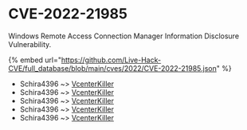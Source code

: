 # CVE-2022-21985

Windows Remote Access Connection Manager Information Disclosure Vulnerability.

{% embed url="https://github.com/Live-Hack-CVE/full_database/blob/main/cves/2022/CVE-2022-21985.json" %}


* Schira4396 ~> [VcenterKiller](https://www.alice-snow.ru/2022/database/cve-2022-21985/vcenterkiller-schira4396)
* Schira4396 ~> [VcenterKiller](https://www.alice-snow.ru/2022/database/cve-2022-21985/vcenterkiller-schira4396)
* Schira4396 ~> [VcenterKiller](https://www.alice-snow.ru/2022/database/cve-2022-21985/vcenterkiller-schira4396)
* Schira4396 ~> [VcenterKiller](https://www.alice-snow.ru/2022/database/cve-2022-21985/vcenterkiller-schira4396)
* Schira4396 ~> [VcenterKiller](https://www.alice-snow.ru/2022/database/cve-2022-21985/vcenterkiller-schira4396)